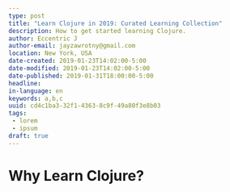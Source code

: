 ```yaml
---
type: post
title: "Learn Clojure in 2019: Curated Learning Collection"
description: How to get started learning Clojure.
author: Eccentric J
author-email: jayzawrotny@gmail.com
location: New York, USA
date-created: 2019-01-23T14:02:00-5:00
date-modified: 2019-01-23T14:02:00-5:00
date-published: 2019-01-31T18:00:00-5:00
headline:
in-language: en
keywords: a,b,c
uuid: cd4c1ba3-32f1-4363-8c9f-49a80f3e8b03
tags:
 - lorem
 - ipsum
draft: true
---
```

# Why Learn Clojure?

